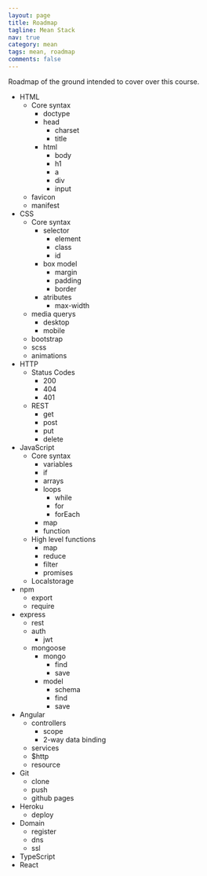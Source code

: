 ```yaml
---
layout: page
title: Roadmap
tagline: Mean Stack
nav: true
category: mean
tags: mean, roadmap
comments: false
---
```


Roadmap of the ground intended to cover over this course.

- HTML
    - Core syntax
        - doctype
        - head
            - charset
            - title
        - html
            - body
            - h1
            - a
            - div
            - input
    - favicon
    - manifest
- CSS
    - Core syntax
        - selector
            - element
            - class
            - id
        - box model
            - margin
            - padding
            - border
        - atributes
            - max-width
    - media querys
        - desktop
        - mobile
    - bootstrap
    - scss
    - animations
- HTTP
    - Status Codes
        - 200
        - 404
        - 401
    - REST
        - get
        - post
        - put
        - delete
- JavaScript
    - Core syntax
        - variables
        - if
        - arrays
        - loops
            - while
            - for
            - forEach
        - map
        - function
    - High level functions
        - map
        - reduce
        - filter
        - promises
    - Localstorage
- npm
    - export
    - require
- express
    - rest
    - auth
        - jwt
    - mongoose
        - mongo
            - find
            - save
        - model
            - schema
            - find
            - save
- Angular
    - controllers
        - scope
        - 2-way data binding
    - services
    - $http
    - resource
- Git
    - clone
    - push
    - github pages
- Heroku
    - deploy
- Domain
    - register
    - dns
    - ssl
- TypeScript
- React
